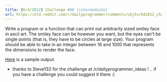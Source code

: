 ```yaml
---
title: [6/4/2012] Challenge #60 [intermediate]
url: https://old.reddit.com/r/dailyprogrammer/comments/ukj5v/642012_challenge_60_intermediate/
---
```


Write a program or a function that can print out arbitrarily sized smiley face in ascii art. The smiley face can be however you want, but the eyes can't be single points (that is, they have to be circles at large size). Your program should be able to take in an integer between 16 and 1000 that represents the dimensions to render the face.

[Here](http://www.reddit.com/r/dailyprogrammer_ideas/comments/sq93c/dynamic_ascii_smiley_face_intermediatehard/c4g485v) is a sample output.


* thanks to Steve132 for the challenge at /r/dailyprogrammer_ideas ! .. if you have a challenge you could suggest it there :)
